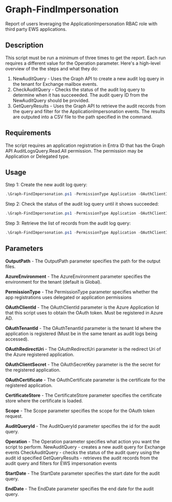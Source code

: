 # Graph-FindImpersonation

Report of users leveraging the ApplicationImpersonation RBAC role with third party EWS applications.

## Description
This script must be run a minimum of three times to get the report. Each run requires a different value for the Operation parameter. Here's a high-level overview of the the steps and what they do:

1. NewAuditQuery - Uses the Graph API to create a new audit log query in the tenant for Exchange mailbox events.
2. CheckAuditQuery - Checks the status of the audit log query to determine when it has succeeeded. The audit query ID from the NewAuditQuery should be provided.
3. GetQueryResults - Uses the Graph API to retrieve the audit records from the query and filter for the ApplicationImpersonation events. The results are outputed into a CSV file to the path specified in the command.

## Requirements
The script requires an application registration in Entra ID that has the Graph API AuditLogsQuery.Read.All permission. The permission may be Application or Delegated type.

## Usage
Step 1: Create the new audit log query:
```powershell
.\Graph-FindImpersonation.ps1 -PermissionType Application -OAuthClientId f733c1fb-e6d7-4d65-b542-33b5e4a604ca -OutputPath C:\Temp\Output\ -OAuthTenantId 9101fc97-5be5-4438-a1d7-83e051e52057 -OAuthCertificate 24DCA626D48EE1383623FF26E6C8D852442D1DDC -CertificateStore CurrentUser -Operation NewAuditQuery -StartDate (Get-Date).AddDays(-14) -EndDate (Get-Date)
```
Step 2: Check the status of the audit log query until it shows succeeded:
```powershell
.\Graph-FindImpersonation.ps1 -PermissionType Application -OAuthClientId f733c1fb-e6d7-4d65-b542-33b5e4a604ca -OutputPath C:\Temp\Output\ -OAuthTenantId 9101fc97-5be5-4438-a1d7-83e051e52057 -OAuthCertificate 24DCA626D48EE1383623FF26E6C8D852442D1DDC -CertificateStore CurrentUser -Operation CheckAuditQuery -AuditQueryId ddc85df1-d5d1-4989-8d25-d7ba3c0bd2be
```
Step 3: Retrieve the list of records from the audit log query:
```powershell
.\Graph-FindImpersonation.ps1 -PermissionType Application -OAuthClientId f733c1fb-e6d7-4d65-b542-33b5e4a604ca -OutputPath C:\Temp\Output\ -OAuthTenantId 9101fc97-5be5-4438-a1d7-83e051e52057 -OAuthCertificate 24DCA626D48EE1383623FF26E6C8D852442D1DDC -CertificateStore CurrentUser -Operation GetQueryResults -AuditQueryId ddc85df1-d5d1-4989-8d25-d7ba3c0bd2be
```

## Parameters

**OutputPath** - The OutputPath parameter specifies the path for the output files.

**AzureEnvironment** - The AzureEnvironment parameter specifies the environment for the tenant (default is Global).

**PermissionType** - The PermissionType parameter specifies whether the app registrations uses delegated or application permissions

**OAuthClientId** - The OAuthClientId parameter is the Azure Application Id that this script uses to obtain the OAuth token.  Must be registered in Azure AD.

**OAuthTenantId** - The OAuthTenantId parameter is the tenant Id where the application is registered (Must be in the same tenant as audit logs being accessed).

**OAuthRedirectUri** - The OAuthRedirectUri parameter is the redirect Uri of the Azure registered application.

**OAuthClientSecret** - The OAuthSecretKey parameter is the the secret for the registered application.

**OAuthCertificate** - The OAuthCertificate parameter is the certificate for the registered application.

**CertificateStore** - The CertificateStore parameter specifies the certificate store where the certificate is loaded.

**Scope** - The Scope parameter specifies the scope for the OAuth token request.

**AuditQueryId** - The AuditQueryId parameter specifies the id for the audit query.

**Operation** - The Operation parameter specifies what action you want the script to perform.
    NewAuditQuery - creates a new audit query for Exchange events
    CheckAuditQuery - checks the status of the audit query using the audit id specified
    GetQueryResults - retrieves the audit records from the audit query and filters for EWS impersonation events

**StartDate** - The StartDate parameter specifies the start date for the audit query.

**EndDate** - The EndDate parameter specifies the end date for the audit query.